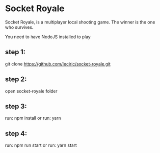 # Socket Royale

Socket Royale, is a multiplayer local shooting game.
The winner is the one who survives.

You need to have NodeJS installed to play

## step 1:
git clone https://github.com/leciric/socket-royale.git

## step 2:
open socket-royale folder

## step 3:
run: npm install
or
run: yarn

## step 4:
run: npm run start
or
run: yarn start
